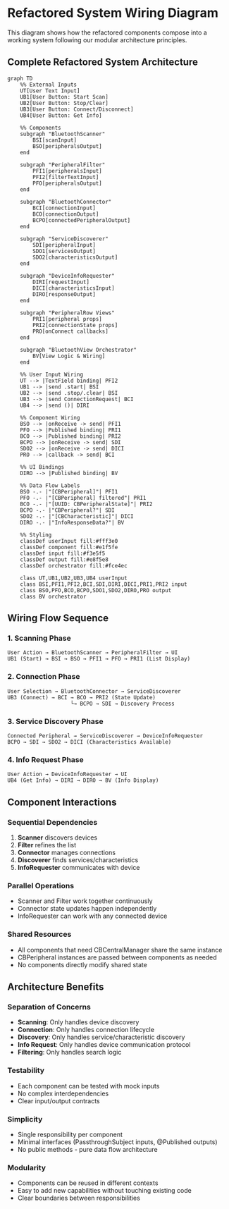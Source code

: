 # Refactored System Wiring Diagram

This diagram shows how the refactored components compose into a working system following our modular architecture principles.

## Complete Refactored System Architecture

```mermaid
graph TD
    %% External Inputs
    UT[User Text Input]
    UB1[User Button: Start Scan]
    UB2[User Button: Stop/Clear]
    UB3[User Button: Connect/Disconnect]
    UB4[User Button: Get Info]

    %% Components
    subgraph "BluetoothScanner"
        BSI[scanInput]
        BSO[peripheralsOutput]
    end

    subgraph "PeripheralFilter"
        PFI1[peripheralsInput]
        PFI2[filterTextInput]
        PFO[peripheralsOutput]
    end

    subgraph "BluetoothConnector"
        BCI[connectionInput]
        BCO[connectionOutput]
        BCPO[connectedPeripheralOutput]
    end

    subgraph "ServiceDiscoverer"
        SDI[peripheralInput]
        SDO1[servicesOutput]
        SDO2[characteristicsOutput]
    end

    subgraph "DeviceInfoRequester"
        DIRI[requestInput]
        DICI[characteristicsInput]
        DIRO[responseOutput]
    end

    subgraph "PeripheralRow Views"
        PRI1[peripheral props]
        PRI2[connectionState props]
        PRO[onConnect callbacks]
    end

    subgraph "BluetoothView Orchestrator"
        BV[View Logic & Wiring]
    end

    %% User Input Wiring
    UT --> |TextField binding| PFI2
    UB1 --> |send .start| BSI
    UB2 --> |send .stop/.clear| BSI
    UB3 --> |send ConnectionRequest| BCI
    UB4 --> |send ()| DIRI

    %% Component Wiring
    BSO --> |onReceive -> send| PFI1
    PFO --> |Published binding| PRI1
    BCO --> |Published binding| PRI2
    BCPO --> |onReceive -> send| SDI
    SDO2 --> |onReceive -> send| DICI
    PRO --> |callback -> send| BCI

    %% UI Bindings
    DIRO --> |Published binding| BV

    %% Data Flow Labels
    BSO -.- |"[CBPeripheral]"| PFI1
    PFO -.- |"[CBPeripheral] filtered"| PRI1
    BCO -.- |"[UUID: CBPeripheralState]"| PRI2
    BCPO -.- |"CBPeripheral?"| SDI
    SDO2 -.- |"[CBCharacteristic]"| DICI
    DIRO -.- |"InfoResponseData?"| BV

    %% Styling
    classDef userInput fill:#fff3e0
    classDef component fill:#e1f5fe
    classDef input fill:#f3e5f5
    classDef output fill:#e8f5e8
    classDef orchestrator fill:#fce4ec

    class UT,UB1,UB2,UB3,UB4 userInput
    class BSI,PFI1,PFI2,BCI,SDI,DIRI,DICI,PRI1,PRI2 input
    class BSO,PFO,BCO,BCPO,SDO1,SDO2,DIRO,PRO output
    class BV orchestrator
```

## Wiring Flow Sequence

### 1. Scanning Phase
```
User Action → BluetoothScanner → PeripheralFilter → UI
UB1 (Start) → BSI → BSO → PFI1 → PFO → PRI1 (List Display)
```

### 2. Connection Phase
```
User Selection → BluetoothConnector → ServiceDiscoverer
UB3 (Connect) → BCI → BCO → PRI2 (State Update)
                    └→ BCPO → SDI → Discovery Process
```

### 3. Service Discovery Phase
```
Connected Peripheral → ServiceDiscoverer → DeviceInfoRequester
BCPO → SDI → SDO2 → DICI (Characteristics Available)
```

### 4. Info Request Phase
```
User Action → DeviceInfoRequester → UI
UB4 (Get Info) → DIRI → DIRO → BV (Info Display)
```

## Component Interactions

### Sequential Dependencies
1. **Scanner** discovers devices
2. **Filter** refines the list
3. **Connector** manages connections
4. **Discoverer** finds services/characteristics
5. **InfoRequester** communicates with device

### Parallel Operations
- Scanner and Filter work together continuously
- Connector state updates happen independently
- InfoRequester can work with any connected device

### Shared Resources
- All components that need CBCentralManager share the same instance
- CBPeripheral instances are passed between components as needed
- No components directly modify shared state

## Architecture Benefits

### Separation of Concerns
- **Scanning**: Only handles device discovery
- **Connection**: Only handles connection lifecycle
- **Discovery**: Only handles service/characteristic discovery
- **Info Request**: Only handles device communication protocol
- **Filtering**: Only handles search logic

### Testability
- Each component can be tested with mock inputs
- No complex interdependencies
- Clear input/output contracts

### Simplicity
- Single responsibility per component
- Minimal interfaces (PassthroughSubject inputs, @Published outputs)
- No public methods - pure data flow architecture

### Modularity
- Components can be reused in different contexts
- Easy to add new capabilities without touching existing code
- Clear boundaries between responsibilities
